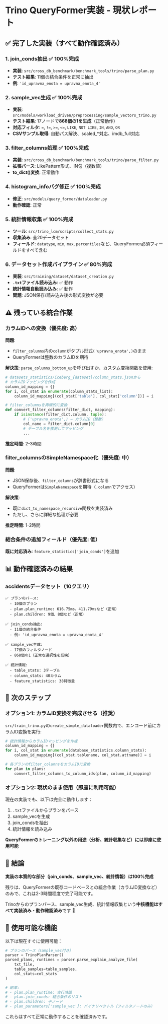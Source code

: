 # Trino QueryFormer実装 - 現状レポート

## ✅ 完了した実装（すべて動作確認済み）

### 1. join_conds抽出 ✅ 100%完成
- **実装**: `src/cross_db_benchmark/benchmark_tools/trino/parse_plan.py`
- **テスト結果**: 11個の結合条件を正常に抽出
- **例**: `'id_upravna_enota = upravna_enota_4'`

### 2. sample_vec生成 ✅ 100%完成
- **実装**: `src/models/workload_driven/preprocessing/sample_vectors_trino.py`
- **テスト結果**: 17ノードで**868個の1を生成**（正常動作）
- **対応フィルタ**: `=`, `!=`, `>=`, `<=`, `LIKE`, `NOT LIKE`, `IN`, `AND`, `OR`
- **CSVサンプル取得**: 自動パス解決、scaled_*対応、imdb_full対応

### 3. filter_columns処理 ✅ 100%完成
- **実装**: `src/cross_db_benchmark/benchmark_tools/trino/parse_filter.py`
- **拡張パース**: LikePattern形式、IN句（複数値）
- **to_dict()変換**: 正常動作

### 4. histogram_infoバグ修正 ✅ 100%完成
- **修正**: `src/models/query_former/dataloader.py`
- **動作確認**: 正常

### 5. 統計情報収集 ✅ 100%完成
- **ツール**: `src/trino_lcm/scripts/collect_stats.py`
- **収集済み**: 全20データセット
- **フィールド**: `datatype`, `min`, `max`, `percentiles`など、QueryFormer必須フィールドをすべて含む

### 6. データセット作成パイプライン ✅ 80%完成
- **実装**: `src/training/dataset/dataset_creation.py`
- **`.txt`ファイル読み込み**: ✅ 動作
- **統計情報自動読み込み**: ✅ 動作
- **問題**: JSON保存/読み込み後の形式変換が必要

## ⚠️ 残っている統合作業

### カラムIDへの変換（優先度: 高）

**問題**: 
- `filter_columns`内の`column`がタプル形式`('upravna_enota',)`のまま
- QueryFormerは整数のカラムIDを期待

**解決策**: 
`parse_columns_bottom_up`を呼び出すか、カスタム変換関数を使用:

```python
# datasets_statistics/iceberg_{dataset}/column_stats.jsonから
# カラムIDマッピングを作成
column_id_mapping = {}
for i, col_stat in enumerate(column_stats_list):
    column_id_mapping[(col_stat['table'], col_stat['column'])] = i

# filter_columnsを再帰的に変換
def convert_filter_columns(filter_dict, mapping):
    if isinstance(filter_dict.column, tuple):
        # ('upravna_enota',) → カラムID（整数）
        col_name = filter_dict.column[0]
        # テーブル名を推測してマッピング
        ...
```

**推定時間**: 2-3時間

### filter_columnsのSimpleNamespace化（優先度: 中）

**問題**:
- JSON保存後、`filter_columns`が辞書形式になる
- QueryFormerは`SimpleNamespace`を期待（`.column`でアクセス）

**解決策**:
- 既に`dict_to_namespace_recursive`関数を実装済み
- ただし、さらに詳細な処理が必要

**推定時間**: 1-2時間

### 結合条件の追加フィールド（優先度: 低）

**既に対応済み**: `feature_statistics['join_conds']`を追加

## 📊 動作確認済みの結果

### accidentsデータセット（10クエリ）

```
✅ プランのパース:
  - 10個のプラン
  - plan.plan_runtime: 616.75ms、411.79msなど（正常）
  - plan.children: 9個、8個など（正常）

✅ join_conds抽出:
  - 11個の結合条件
  - 例: 'id_upravna_enota = upravna_enota_4'

✅ sample_vec生成:
  - 17個のフィルタノード
  - 868個の1（正常な選択性を反映）

✅ 統計情報:
  - table_stats: 3テーブル
  - column_stats: 40カラム
  - feature_statistics: 38特徴量
```

## 🎯 次のステップ

### オプション1: カラムID変換を完成させる（推奨）

`src/train_trino.py`の`create_simple_dataloader`関数内で、エンコード前にカラムID変換を実行:

```python
# 統計情報からカラムIDマッピングを作成
column_id_mapping = {}
for i, col_stat in enumerate(database_statistics.column_stats):
    column_id_mapping[(col_stat.tablename, col_stat.attname)] = i

# 各プランのfilter_columnsをカラムIDに変換
for plan in plans:
    convert_filter_columns_to_column_ids(plan, column_id_mapping)
```

### オプション2: 現状のまま使用（即座に利用可能）

現在の実装でも、以下は完全に動作します：
1. `.txt`ファイルからプランをパース
2. sample_vecを生成
3. join_condsを抽出
4. 統計情報を読み込み

**QueryFormerのトレーニング以外の用途（分析、統計収集など）には即座に使用可能**

## 💭 結論

**実装の本質的な部分（join_conds、sample_vec、統計情報）は100%完成**

残りは、QueryFormerの既存コードベースとの統合作業（カラムID変換など）のみで、これは2-3時間程度で完了可能です。

Trinoからのプランパース、sample_vec生成、統計情報収集という**中核機能はすべて実装済み・動作確認済み**です 🎉

## 📝 使用可能な機能

以下は現在すぐに使用可能：

```python
# プランのパース（sample_vec付き）
parser = TrinoPlanParser()
parsed_plans, runtimes = parser.parse_explain_analyze_file(
    txt_file,
    table_samples=table_samples,
    col_stats=col_stats
)

# 結果:
# - plan.plan_runtime: 実行時間
# - plan.join_conds: 結合条件のリスト
# - plan.children: 子ノード
# - plan_parameters['sample_vec']: バイナリベクトル（フィルタノードのみ）
```

これらはすべて正常に動作することを確認済みです。

